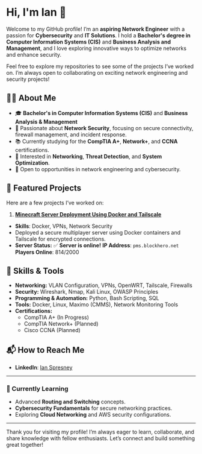 # Hi, I'm Ian 👋  

Welcome to my GitHub profile! I’m an **aspiring Network Engineer** with a passion for **Cybersecurity** and **IT Solutions**. I hold a **Bachelor's degree in Computer Information Systems (CIS)** and **Business Analysis and Management**, and I love exploring innovative ways to optimize networks and enhance security.  

Feel free to explore my repositories to see some of the projects I’ve worked on. I’m always open to collaborating on exciting network engineering and security projects!  

## 🧑‍💻 About Me  

- 🎓 **Bachelor's in Computer Information Systems (CIS)** and **Business Analysis & Management**  
- 🔐 Passionate about **Network Security**, focusing on secure connectivity, firewall management, and incident response.  
- 📚 Currently studying for the **CompTIA A+**, **Network+**, and **CCNA** certifications.  
- 👾 Interested in **Networking**, **Threat Detection**, and **System Optimization**.  
- 🚀 Open to opportunities in network engineering and cybersecurity.  

## 📂 Featured Projects  

Here are a few projects I’ve worked on:  
1. **[Minecraft Server Deployment Using Docker and Tailscale](https://github.com/ItsSpres/Minecraft-Docker)**  
- **Skills**: Docker, VPNs, Network Security  
- Deployed a secure multiplayer server using Docker containers and Tailscale for encrypted connections.
- **Server Status:** <!-- MC_SERVER_STATUS_START -->
✅ **Server is online!**
**IP Address**: `pms.blockhero.net`
**Players Online**: 814/2000
<!-- MC_SERVER_STATUS_END -->

## 🔨 Skills & Tools  

- **Networking:** VLAN Configuration, VPNs, OpenWRT, Tailscale, Firewalls  
- **Security:** Wireshark, Nmap, Kali Linux, OWASP Principles  
- **Programming & Automation:** Python, Bash Scripting, SQL  
- **Tools:** Docker, Linux, Maximo (CMMS), Network Monitoring Tools  
- **Certifications:**  
  - CompTIA A+ (In Progress)  
  - CompTIA Network+ (Planned)  
  - Cisco CCNA (Planned)  
 
## 📬 How to Reach Me  

- **LinkedIn**: [Ian Spresney](https://www.linkedin.com/in/ianspresney)

---  

### 🌱 Currently Learning  
- Advanced **Routing and Switching** concepts.  
- **Cybersecurity Fundamentals** for secure networking practices.  
- Exploring **Cloud Networking** and AWS security configurations.  
---  

Thank you for visiting my profile! I’m always eager to learn, collaborate, and share knowledge with fellow enthusiasts. Let’s connect and build something great together!  
